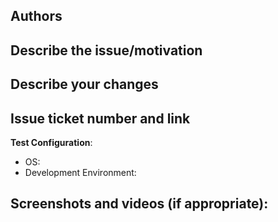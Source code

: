 ## Authors

## Describe the issue/motivation

## Describe your changes

## Issue ticket number and link

**Test Configuration**:
* OS:
* Development Environment:

## Screenshots and videos (if appropriate):
